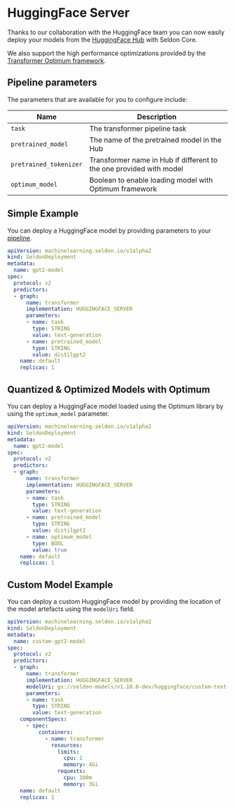 # HuggingFace Server

Thanks to our collaboration with the HuggingFace team you can now easily deploy your models from the [HuggingFace Hub](https://huggingface.co/models) with Seldon Core.

We also support the high performance optimizations provided by the [Transformer Optimum framework](https://huggingface.co/docs/optimum/index).

## Pipeline parameters

The parameters that are available for you to configure include:

| Name                   | Description                                                         |
|------------------------|---------------------------------------------------------------------|
| `task`                 | The transformer pipeline task                                       |
| `pretrained_model`     | The name of the pretrained model in the Hub                         |
| `pretrained_tokenizer` | Transformer name in Hub if different to the one provided with model |
| `optimum_model`        | Boolean to enable loading model with Optimum framework              |

## Simple Example

You can deploy a HuggingFace model by providing parameters to your [pipeline](https://huggingface.co/docs/transformers/main_classes/pipelines).

```yaml
apiVersion: machinelearning.seldon.io/v1alpha2
kind: SeldonDeployment
metadata:
  name: gpt2-model
spec:
  protocol: v2
  predictors:
  - graph:
      name: transformer
      implementation: HUGGINGFACE_SERVER
      parameters:
      - name: task
        type: STRING
        value: text-generation
      - name: pretrained_model
        type: STRING
        value: distilgpt2
    name: default
    replicas: 1
```

## Quantized & Optimized Models with Optimum

You can deploy a HuggingFace model loaded using the Optimum library by using the `optimum_model` parameter.

```yaml
apiVersion: machinelearning.seldon.io/v1alpha2
kind: SeldonDeployment
metadata:
  name: gpt2-model
spec:
  protocol: v2
  predictors:
  - graph:
      name: transformer
      implementation: HUGGINGFACE_SERVER
      parameters:
      - name: task
        type: STRING
        value: text-generation
      - name: pretrained_model
        type: STRING
        value: distilgpt2
      - name: optimum_model
        type: BOOL
        value: true
    name: default
    replicas: 1
```

## Custom Model Example

You can deploy a custom HuggingFace model by providing the location of the model artefacts using the `modelUri` field.

```yaml
apiVersion: machinelearning.seldon.io/v1alpha2
kind: SeldonDeployment
metadata:
  name: custom-gpt2-model
spec:
  protocol: v2
  predictors:
  - graph:
      name: transformer
      implementation: HUGGINGFACE_SERVER
      modelUri: gs://seldon-models/v1.18.0-dev/huggingface/custom-text-generation
      parameters:
      - name: task
        type: STRING
        value: text-generation
    componentSpecs:
      - spec:
          containers:
            - name: transformer
              resources:
                limits:
                  cpu: 1
                  memory: 4Gi
                requests:
                  cpu: 100m
                  memory: 3Gi
    name: default
    replicas: 1
```
